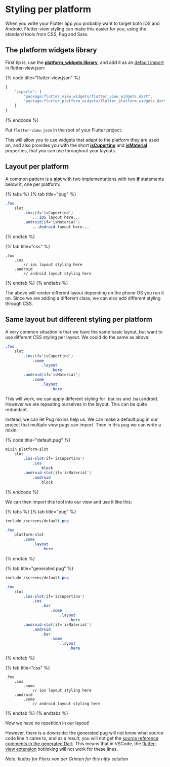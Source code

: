 # Styling per platform

When you write your Flutter app you probably want to target both iOS and Android. Flutter-view styling can make this easier for you, using the standard tools from CSS, Pug and Sass.

## The platform widgets library

First tip is, use the [**platform\_widgets library**](https://pub.dartlang.org/packages/flutter_platform_widgets), and add it as an [default import](configuring-flutter-view.md#imports) in flutter-view.json:

{% code title="flutter-view.json" %}
```javascript
{
	"imports": [
		"package:flutter_view_widgets/flutter_view_widgets.dart",
		"package:flutter_platform_widgets/flutter_platform_widgets.dart"
	]
}
```
{% endcode %}

Put `flutter-view.json` in the root of your Flutter project.

This will allow you to use widgets that adapt to the platform they are used on, and also provides you with the short [**isCupertino**](https://pub.dartlang.org/documentation/flutter_platform_widgets/latest/flutter_platform_widgets/isCupertino.html) and [**isMaterial**](https://pub.dartlang.org/documentation/flutter_platform_widgets/latest/flutter_platform_widgets/isMaterial.html) properties, that you can use throughout your layouts.

## Layout per platform

A common pattern is a [**slot**](flow-control.md#slot) with two implementations with two [**if**](flow-control.md#if) statements below it, one per platform:

{% tabs %}
{% tab title="pug" %}
```css
.foo
    slot
        .ios(if='isCupertino')
            ...iOS layout here...
        .android(if='isMaterial')
            ...Android layout here...
```
{% endtab %}

{% tab title="css" %}
```
.foo
    .ios
        // ios layout styling here
    .android
        // android layout styling here
```
{% endtab %}
{% endtabs %}

The above will render different layout depending on the phone OS you run it on. Since we are adding a different class, we can also add different styling through CSS.

## Same layout but different styling per platform

A very common situation is that we have the same basic layout, but want to use different CSS styling per layout. We could do the same as above:

```css
.foo
    slot
        .ios(if='isCupertino')
            .some
                .layout
                    .here
        .android(if='isMaterial')
            .some
                .layout
                    .here
```

This will work, we can apply different styling for .bar.ios and .bar.android. However we are repeating ourselves in the layout. This can be quite redundant.

Instead, we can let Pug mixins help us. We can make a default.pug in our project that multiple view pugs can import. Then in this pug we can write a mixin:

{% code title="default.pug" %}
```css
mixin platform-slot
	slot
		.ios-slot(if='isCupertino')
			.ios
				block
		.android-slot(if='isMaterial')
			.android
				block
```
{% endcode %}

We can then import this tool into our view and use it like this:

{% tabs %}
{% tab title="pug" %}
```css
include /screens/default.pug

.foo
    platform-slot
        .some
            .layout
                .here
```
{% endtab %}

{% tab title="generated pug" %}
```css
include /screens/default.pug

.foo
    slot
        .ios-slot(if='isCupertino')
			.ios
                .bar
                    .some
                        .layout
                            .here
        .android-slot(if='isMaterial')
            .android
                .bar
                    .some
                        .layout
                            .here 
```
{% endtab %}

{% tab title="css" %}
```
.foo
    .ios
        .some
            // ios layout styling here
    .android
        .some
            // android layout styling here
```
{% endtab %}
{% endtabs %}

Now we have no repetition in our layout! 

However, there is a downside: the generated pug will not know what source code line it came to, and as a result, you will not get the [source reference comments in the generated Dart](configuring-flutter-view.md#showpuglinenumbers). This means that in VSCode, the [flutter-view extension](../get-started/vs-code-support.md#linking-between-pug-and-generated-dart) hotlinking will not work for these lines.

_Note: kudos for Floris van der Grinten for this nifty solution_

